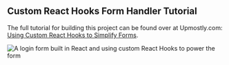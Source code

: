 
## Custom React Hooks Form Handler Tutorial

The full tutorial for building this project can be found over at Upmostly.com: [Using Custom React Hooks to Simplify Forms](https://upmostly.com/tutorials/using-custom-react-hooks-simplify-forms).

![A login form built in React and using custom React Hooks to power the form](https://upmostly.com/wp-content/uploads/react-hooks-forms-final.gif)
